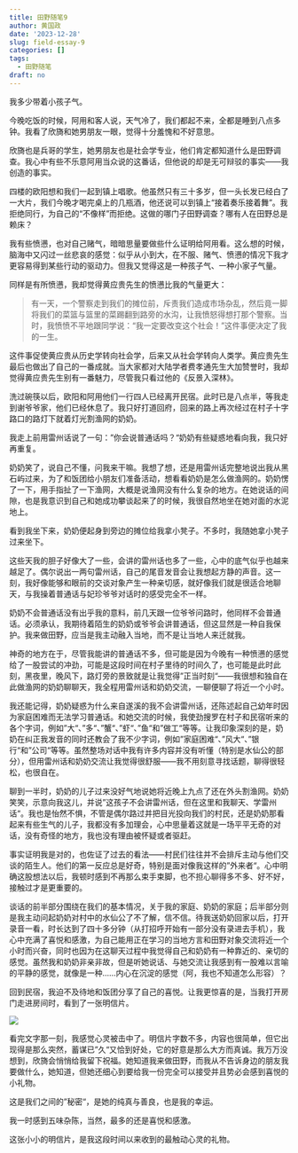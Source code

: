 ```yaml
---
title: 田野随笔9
author: 黄国政
date: '2023-12-28'
slug: field-essay-9
categories: []
tags:
  - 田野随笔
draft: no
---
```


<!--more-->

我多少带着小孩子气。

今晚吃饭的时候，阿用和客人说，天气冷了，我们都起不来，全都是睡到八点多钟。我看了欣旖和她男朋友一眼，觉得十分羞愧和不好意思。

欣旖也是兵哥的学生，她男朋友也是社会学专业，他们肯定都知道什么是田野调查。我心中有些不乐意阿用当众说的这番话，但他说的却是无可辩驳的事实——我创造的事实。

四楼的欧阳想和我们一起到镇上唱歌。他虽然只有三十多岁，但一头长发已经白了一大片，我们今晚才喝完桌上的几瓶酒，他还说可以到镇上“接着奏乐接着舞”。我拒绝同行，为自己的“不像样”而拒绝。这做的哪门子田野调查？哪有人在田野总是赖床？

我有些愤懑，也对自己赌气，暗暗思量要做些什么证明给阿用看。这么想的时候，脑海中又闪过一丝悲哀的感觉：似乎从小到大，在不服、赌气、愤懑的情况下我才更容易得到某些行动的驱动力。但我又觉得这是一种孩子气、一种小家子气量。

同样是有所愤懑，我却觉得黄应贵先生的愤懑比我的气量更大：

>有一天，一个警察走到我们的摊位前，斥责我们造成市场杂乱，然后竟一脚将我们的菜篮与篮里的菜踢翻到路旁的水沟，让我愤怒得想打那个警察。当时，我愤愤不平地跟同学说：“我一定要改变这个社会！”这件事便决定了我的一生。

这件事促使黄应贵从历史学转向社会学，后来又从社会学转向人类学。黄应贵先生最后也做出了自己的一番成就。当大家都对大陆学者费孝通先生大加赞誉时，我却觉得黄应贵先生别有一番魅力，尽管我只看过他的《反景入深林》。

洗过碗筷以后，欧阳和阿用他们一行四人已经离开民宿。此时已是八点半，等我走到谢爷爷家，他们已经休息了。我只好打道回府，回来的路上再次经过在村子十字路口的路灯下就着灯光割渔网的奶奶。

我走上前用雷州话说了一句：”你会说普通话吗？“奶奶有些疑惑地看向我，我只好再重复。

奶奶笑了，说自己不懂，问我来干嘛。我想了想，还是用雷州话完整地说出我从黑石屿过来，为了和饭团给小朋友们准备活动，想看看奶奶是怎么做渔网的。奶奶愣了一下，用手指扯了一下渔网，大概是说渔网没有什么复杂的地方。在她说话的间隙，也是我意识到自己和她成功攀谈起来了的时候，我很自然地坐在她对面的水泥地上。

看到我坐下来，奶奶便起身到旁边的摊位给我拿小凳子。不多时，我随她拿小凳子过来坐下。

这些天我的胆子好像大了一些，会讲的雷州话也多了一些，心中的底气似乎也越来越足了。偶尔说出一两句雷州话，自己的尾音发音会让我想起方静的声音。这一刻，我好像能够和眼前的交谈对象产生一种亲切感，就好像我们就是很适合地聊天，与我操着普通话与妃珍爷爷对话时的感受完全不一样。

奶奶不会普通话没有出乎我的意料，前几天跟一位爷爷问路时，他同样不会普通话。必须承认，我期待着陌生的奶奶或爷爷会讲普通话，但这显然是一种自我保护。我来做田野，应当是我主动融入当地，而不是让当地人来迁就我。

神奇的地方在于，尽管我能讲的普通话不多，但可能是因为今晚有一种愤懑的感觉给了一股尝试的冲劲，可能是这段时间在村子里待的时间久了，也可能是此时此刻，黑夜里，晚风下，路灯旁的景致就是让我觉得”正当时刻“——我很想和独自在此做渔网的奶奶聊聊天，我全程用雷州话和奶奶交流，一聊便聊了将近一个小时。

我还能记得，奶奶疑惑为什么来自遂溪的我不会讲雷州话，还陈述起自己幼年时因为家庭困难而无法学习普通话。和她交流的时候，我使劲搜罗在村子和民宿听来的各个字词，例如”大“、”多“、”蟹“、”虾“、”鱼“和”做工“等等。让我印象深刻的是，奶奶在纠正我发音的同时还教会了我不少字词，例如”家庭困难“、”风大“、”银行“和”公司“等等。虽然整场对话中我有许多内容并没有听懂（特别是水仙公的部分），但用雷州话和奶奶交流让我觉得很舒服——我不用刻意寻找话题，聊得很轻松，也很自在。

聊到一半时，奶奶的儿子过来没好气地说她将近晚上九点了还在外头割渔网。奶奶笑笑，示意向我这儿，并说”这孩子不会讲雷州话，但在这里和我聊天、学雷州话“。我也是怡然不惧，不管是偶尔路过并把目光投向我们的村民，还是奶奶那看起来有些生气的儿子，我都没有多加理会，心中思量着这就是一场平平无奇的对话，没有奇怪的地方，我也没有理由被怀疑或者驱赶。

事实证明我是对的，也佐证了过去的看法——村民们往往并不会排斥主动与他们交谈的陌生人。他们的第一反应总是好奇，特别是面对像我这样的”外来者“。心中明确这股想法以后，我顿时感到不再那么束手束脚，也不担心聊得多不多、好不好，接触过才是更重要的。

谈话的前半部分围绕在我们的基本情况，关于我的家庭、奶奶的家庭；后半部分则是我主动问起奶奶对村中的水仙公了不了解，信不信。待我送奶奶回家以后，打开录音一看，时长达到了四十多分钟（从打招呼开始有一部分没有录进去手机），我心中充满了喜悦和感激，为自己能用正在学习的当地方言和田野对象交流将近一个小时而兴奋，同时也因为在这聊天过程中我觉得自己和奶奶有一种靠近的、亲切的感觉。虽然我和奶奶非亲非故，但是听她说话、与她交流让我感到有一股难以言喻的平静的感觉，就像是一种……内心在沉淀的感觉（阿，我也不知道怎么形容）？

回到民宿，我迫不及待地和饭团分享了自己的喜悦。让我更惊喜的是，当我打开房门走进房间时，看到了一张明信片。

![](/images/posts/2023/12/12-28-cherish-gift.jpg)

看完文字那一刻，我感觉心灵被击中了。明信片字数不多，内容也很简单，但它出现得是那么突然，蓄谋已”久“又恰到好处，它的好意是那么大方而真诚。我万万没想到，欣旖会悄悄给我留下祝福。她知道我来做田野，而我从不告诉身边的朋友我要做什么，她知道，但她还细心到要给我一份完全可以接受并且势必会感到喜悦的小礼物。

这是我们之间的”秘密“，是她的纯真与善良，也是我的幸运。

我一时感到五味杂陈，当然，最多的还是喜悦和感激。

这张小小的明信片，是我这段时间以来收到的最触动心灵的礼物。